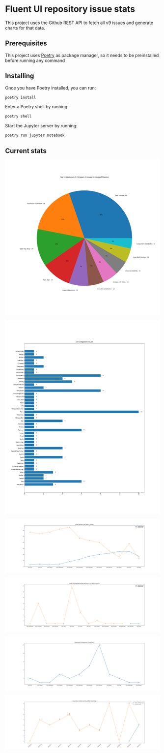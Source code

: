 # Fluent UI repository issue stats

This project uses the Github REST API to fetch all v9 issues and generate charts for that data.

## Prerequisites

This project uses [Poetry](https://python-poetry.org/) as package manager, so it needs to be preinstalled before running any command

## Installing

Once you have Poetry installed, you can run:

```bash
poetry install
```

Enter a Poetry shell by running:

```bash
poetry shell
```

Start the Jupyter server by running:

```bash
poetry run jupyter notebook
```

## Current stats

![Top 10 labels](./images/stats-01.png)

![Components issues](./images/stats-02.png)

![Issues opened in the past 12 months](./images/stats-03.png)

![Number of issues that required backlog grooming](./images/stats-04.png)

![Number of closed epics per month](./images/stats-05.png)

![Number of issues that need triage in the past 3 months](./images/stats-06.png)
